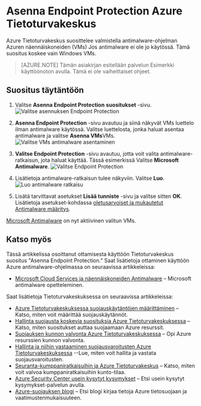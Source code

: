 <properties
   pageTitle="Asenna Endpoint Protection Azure Tietoturvakeskuksessa | Microsoft Azure"
   description="Tässä asiakirjassa kerrotaan, miten Azure Tietoturvakeskus suositus **Asentaa Endpoint Protection**täytäntöön."
   services="security-center"
   documentationCenter="na"
   authors="TerryLanfear"
   manager="MBaldwin"
   editor=""/>

<tags
   ms.service="security-center"
   ms.devlang="na"
   ms.topic="article"
   ms.tgt_pltfrm="na"
   ms.workload="na"
   ms.date="08/16/2016"
   ms.author="terrylan"/>

# <a name="install-endpoint-protection-in-azure-security-center"></a>Asenna Endpoint Protection Azure Tietoturvakeskus

Azure Tietoturvakeskus suosittelee valmistella antimalware-ohjelman Azuren näennäiskoneiden (VMs) Jos antimalware ei ole jo käytössä. Tämä suositus koskee vain Windows VMs.

> [AZURE.NOTE] Tämän asiakirjan esitellään palvelun Esimerkki käyttöönoton avulla.  Tämä ei ole vaiheittaiset ohjeet.

## <a name="implement-the-recommendation"></a>Suositus täytäntöön

1. Valitse **Asenna Endpoint Protection** **suositukset** -sivu.
![Valitse asennuksen Endpoint Protection][1]

2. **Asenna Endpoint Protection** -sivu avautuu ja siinä näkyvät VMs luettelo ilman antimalware käytössä. Valitse luettelosta, jonka haluat asentaa antimalware ja valitse **Asenna VMs**VMs.
![Valitse VMs antimalware asentaminen][2]

3. **Valitse Endpoint Protection** -sivu avautuu, jotta voit valita antimalware-ratkaisun, jota haluat käyttää. Tässä esimerkissä Valitse **Microsoft Antimalware**.
![Valitse Endpoint Protection][3]

4. Lisätietoja antimalware-ratkaisun tulee näkyviin. Valitse **Luo**.
![Luo antimalware ratkaisu][4]

5. Lisätä tarvittavat asetukset **Lisää tunniste** -sivu ja valitse sitten **OK**. Lisätietoja asetukset-kohdassa [oletusarvoiset ja mukautetut Antimalware määritys](../security/azure-security-antimalware.md#default-and-custom-antimalware-configuration).

[Microsoft Antimalware](../azure-security-antimalware.md) on nyt aktiivinen valitun VMs.

## <a name="see-also"></a>Katso myös

Tässä artikkelissa osoittanut ottamisesta käyttöön Tietoturvakeskus suositus "Asenna Endpoint Protection." Saat lisätietoja ottaminen käyttöön Azure antimalware-ohjelmassa on seuraavissa artikkeleissa:

- [Microsoft Cloud Services ja näennäiskoneiden Antimalware](../azure-security-antimalware.md) – Microsoft antimalware opetteleminen.

Saat lisätietoja Tietoturvakeskuksessa on seuraavissa artikkeleissa:

- [Azure Tietoturvakeskuksessa suojauskäytäntöjen määrittäminen](security-center-policies.md) – Katso, miten voit määrittää suojauskäytännöt.
- [Hallinta suojausta koskevia suosituksia Azure Tietoturvakeskuksessa](security-center-recommendations.md) – Katso, miten suositukset auttaa suojaamaan Azure resurssit.
- [Suojauksen kunnon valvonta Azure Tietoturvakeskuksessa](security-center-monitoring.md) – Opi Azure resurssien kunnon valvonta.
- [Hallinta ja niihin vastaaminen suojausvaroitusten Azure Tietoturvakeskuksessa](security-center-managing-and-responding-alerts.md) --Lue, miten voit hallita ja vastata suojausvaroitusten.
- [Seuranta-kumppaniratkaisuihin ja Azure Tietoturvakeskus](security-center-partner-solutions.md) – Katso, miten voit valvoa kumppaniratkaisuihin kunto-tilaa.
- [Azure Security Center usein kysytyt kysymykset](security-center-faq.md) – Etsi usein kysytyt kysymykset-palvelun avulla.
- [Azure-suojauksen blogi](http://blogs.msdn.com/b/azuresecurity/) – Etsi blogi kirjaa tietoja Azure tietosuojaan ja vaatimustenmukaisuuteen.

<!--Image references-->
[1]:./media/security-center-install-endpoint-protection/select-install-endpoint-protection.png
[2]:./media/security-center-install-endpoint-protection/install-endpoint-protection-blade.png
[3]:./media/security-center-install-endpoint-protection/select-endpoint-protection.png
[4]:./media/security-center-install-endpoint-protection/create-antimalware-solution.png
